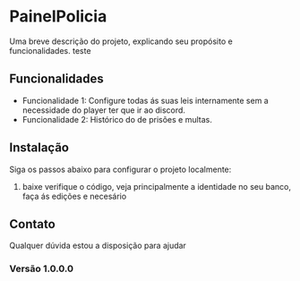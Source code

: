 # PainelPolicia

Uma breve descrição do projeto, explicando seu propósito e funcionalidades.
teste

## Funcionalidades

- Funcionalidade 1: Configure todas ás suas leis internamente sem a necessidade do player ter que ir ao discord.
- Funcionalidade 2: Histórico do de prisões e multas.

## Instalação

Siga os passos abaixo para configurar o projeto localmente:

1. baixe verifique o código, veja principalmente a identidade no seu banco, faça ás edições e necesário

## Contato

Qualquer dúvida estou a disposição para ajudar

### Versão 1.0.0.0

